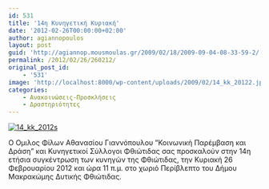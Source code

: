 ```yaml
---
id: 531
title: '14η Κυνηγετική Κυριακή'
date: '2012-02-26T00:00:00+02:00'
author: agiannopoulos
layout: post
guid: 'http://agiannop.mousmoulas.gr/2009/02/18/2009-09-04-08-33-59-2/'
permalink: /2012/02/26/260212/
original_post_id:
    - '531'
image: 'http://localhost:8000/wp-content/uploads/2009/02/14_kk_20122.jpg'
categories:
    - Ανακοινώσεις-Προσκλήσεις
    - Δραστηριότητες
---
```


[![14_kk_2012s](http://localhost:8000/wp-content/uploads/2009/02/14_kk_2012s2.jpg)](http://localhost:8000/wp-content/uploads/2009/02/14_kk_20122.jpg)

Ο Ομιλος Φίλων Αθανασίου Γιαννόπουλου ”Κοινωνική Παρέμβαση και Δράση” και Κυνηγετικοί Σύλλογοι Φθιώτιδας σας προσκαλούν στην 14η ετήσια συγκέντρωση των κυνηγών της Φθιώτιδας, την Κυριακή 26 Φεβρουαρίου 2012 και ώρα 11 π.μ. στο χωριό Περίβλεπτο του Δήμου Μακρακώμης Δυτικής Φθιώτιδας.